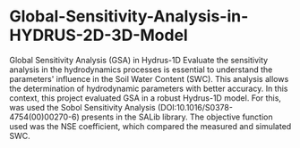 # Global-Sensitivity-Analysis-in-HYDRUS-2D-3D-Model


Global Sensitivity Analysis (GSA) in Hydrus-1D
Evaluate the sensitivity analysis in the hydrodynamics processes is essential to understand the parameters' influence in the Soil Water Content (SWC). This analysis allows the determination of hydrodynamic parameters with better accuracy. In this context, this project evaluated GSA in a robust Hydrus-1D model. For this, was used the Sobol Sensitivity Analysis (DOI:10.1016/S0378-4754(00)00270-6) presents in the SALib library. The objective function used was the NSE coefficient, which compared the measured and simulated SWC.
